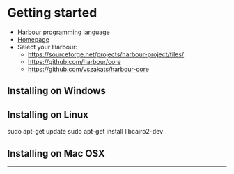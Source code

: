 # Getting started

- [Harbour programming language](https://en.wikipedia.org/wiki/Harbour_(programming_language))
- [Homepage](https://harbour.github.io)
- Select your Harbour:
   - https://sourceforge.net/projects/harbour-project/files/
   - https://github.com/harbour/core
   - https://github.com/vszakats/harbour-core

## Installing on Windows

## Installing on Linux

sudo apt-get update
sudo apt-get install libcairo2-dev

## Installing on Mac OSX

---